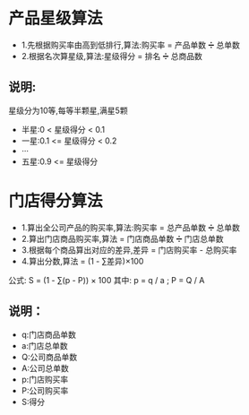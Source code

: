 # 产品星级算法				
- 1.先根据购买率由高到低排行,算法:购买率 = 产品单数 ➗ 总单数
- 2.根据名次算星级,算法:星级得分 = 排名 ➗ 总商品数
## 说明:					
星级分为10等,每等半颗星,满星5颗		
- 半星:0 < 星级得分 < 0.1			
- 一星:0.1 <= 星级得分 < 0.2			
- ···			
- 五星:0.9 <= 星级得分			


# 门店得分算法
- 1.算出全公司产品的购买率,算法:购买率 = 总产品单数 ➗ 总单数
- 2.算出门店商品购买率,算法 = 门店商品单数 ➗ 门店总单数
- 3.根据每个商品算出对应的差异,差异 = 门店购买率 - 总购买率
- 4.算出分数,算法 = (1 - ∑差异)×100

公式:	S = (1 - ∑(p - P)) × 100 
其中:	p = q / a ; P = Q / A
## 说明：					
- q:门店商品单数
- a:门店总单数
- Q:公司商品单数
- A:公司总单数
- p:门店购买率
- P:公司购买率
- S:得分